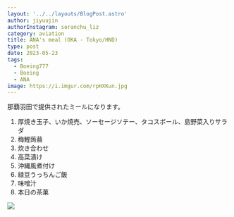 ```yaml
---
layout: '../../layouts/BlogPost.astro'
author: jiyuujin
authorInstagram: soranchu_liz
category: aviation
title: ANA's meal (OKA - Tokyo/HND)
type: post
date: 2023-05-23
tags:
  - Boeing777
  - Boeing
  - ANA
image: https://i.imgur.com/rpHXKun.jpg
---
```


那覇羽田で提供されたミールになります。

1. 厚焼き玉子、いか焼売、ソーセージソテー、タコスボール、島野菜入りサラダ
2. 梅鰹蒟蒻
3. 炊き合わせ
4. 高菜漬け
5. 沖縄風煮付け
6. 緑豆うっちんご飯
7. 味噌汁
8. 本日の茶菓

![](/assets/img/20230523/kinaishoku.JPG)

